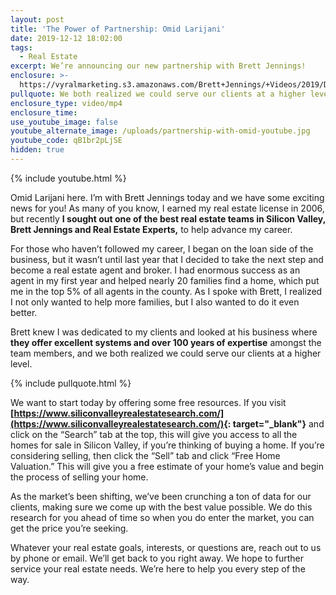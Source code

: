 ```yaml
---
layout: post
title: 'The Power of Partnership: Omid Larijani'
date: 2019-12-12 18:02:00
tags:
  - Real Estate
excerpt: We’re announcing our new partnership with Brett Jennings!
enclosure: >-
  https://vyralmarketing.s3.amazonaws.com/Brett+Jennings/+Videos/2019/December/The+Power+of+Partnership-+Omid+Larijani.mp4
pullquote: We both realized we could serve our clients at a higher level.
enclosure_type: video/mp4
enclosure_time:
use_youtube_image: false
youtube_alternate_image: /uploads/partnership-with-omid-youtube.jpg
youtube_code: qB1br2pLjSE
hidden: true
---
```


{% include youtube.html %}

Omid Larijani here. I’m with Brett Jennings today and we have some exciting news for you\! As many of you know, I earned my real estate license in 2006, but recently **I sought out one of the best real estate teams in Silicon Valley, Brett Jennings and Real Estate Experts,** to help advance my career.&nbsp;

For those who haven’t followed my career, I began on the loan side of the business, but it wasn’t until last year that I decided to take the next step and become a real estate agent and broker. I had enormous success as an agent in my first year and helped nearly 20 families find a home, which put me in the top 5% of all agents in the county. As I spoke with Brett, I realized I not only wanted to help more families, but I also wanted to do it even better.&nbsp;

Brett knew I was dedicated to my clients and looked at his business where **they offer excellent systems and over 100 years of expertise** amongst the team members, and we both realized we could serve our clients at a higher level.

{% include pullquote.html %}

We want to start today by offering some free resources. If you visit **[https://www.siliconvalleyrealestatesearch.com/](https://www.siliconvalleyrealestatesearch.com/){: target="_blank"}** and click on the “Search” tab at the top, this will give you access to all the homes for sale in Silicon Valley, if you’re thinking of buying a home. If you’re considering selling, then click the “Sell” tab and click “Free Home Valuation.” This will give you a free estimate of your home’s value and begin the process of selling your home.&nbsp;

As the market’s been shifting, we’ve been crunching a ton of data for our clients, making sure we come up with the best value possible. We do this research for you ahead of time so when you do enter the market, you can get the price you’re seeking.&nbsp;

Whatever your real estate goals, interests, or questions are, reach out to us by phone or email. We’ll get back to you right away. We hope to further service your real estate needs. We’re here to help you every step of the way.